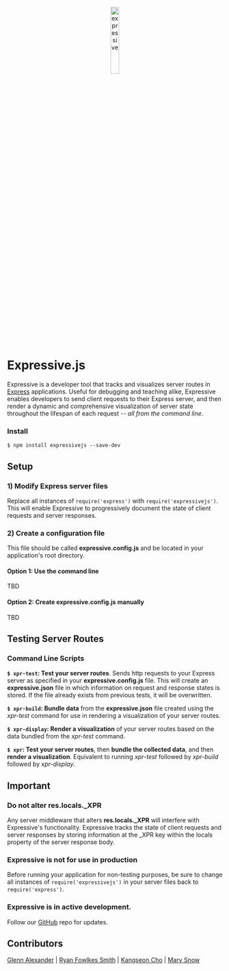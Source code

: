 <p align="center"><a href='http://expressivejs.io/'><img alt="expressive" src="https://raw.githubusercontent.com/venogram/ExpressiveJS/master/gui/report/public/images/blackEXPRLogo@2x.png" height="20%" width="20%"></a></p>



# Expressive.js
Expressive is a developer tool that tracks and visualizes server routes in [Express](https://expressjs.com/) applications.  Useful for debugging and teaching alike, Expressive enables developers to send client requests to their Express server, and then render a dynamic and comprehensive visualization of server state throughout the lifespan of each request -- *all from the command line*.



### Install
```$ npm install expressivejs --save-dev```



## Setup

### 1) Modify Express server files
Replace all instances of  ```require('express')``` with ```require('expressivejs')```.  This will enable Expressive to progressively document the state of client requests and server responses.


### 2) Create a configuration file

This file should be called __expressive.config.js__ and be located in your application's root directory.

#### Option 1: Use the command line
TBD

#### Option 2: Create expressive.config.js manually 
TBD



## Testing Server Routes

### Command Line Scripts

__```$ xpr-test```: Test your server routes__.  Sends http requests to your Express server as specified in your __expressive.config.js__ file.  This will create an __expressive.json__ file in which information on request and response states is stored.  If the file already exists from previous tests, it will be overwritten.

__```$ xpr-build```: Bundle data__ from the __expressive.json__ file created using the *xpr-test* command for use in rendering a visualization of your server routes.

__```$ xpr-display```: Render a visualization__ of your server routes based on the data bundled from the *xpr-test* command.

__```$ xpr```: Test your server routes__, then __bundle the collected data__, and then __render a visualization__.  Equivalent to running *xpr-test* followed by *xpr-build* followed by *xpr-display*.



## Important

### Do not alter res.locals._XPR
Any server middleware that alters **res.locals._XPR** will interfere with Expressive's functionality.  Expressive tracks the state of client requests and server responses by storing information at the _XPR key within the locals property of the server response body.

### Expressive is not for use in production
Before running your application for non-testing purposes, be sure to change all instances of ```require('expressivejs')``` in your server files back to ```require('express')```.

### Expressive is in active development.
Follow our [GitHub](https://github.com/venogram/ExpressiveJS) repo for updates.



## Contributors
[Glenn Alexander](https://github.com/gcz23) | [Ryan Fowlkes Smith](https://github.com/ryanfowlkes) | [Kangseon Cho](https://github.com/littletoy) | [Mary Snow](https://github.com/Mary-Snow)